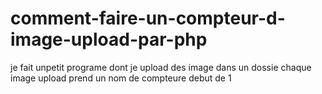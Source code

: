 # comment-faire-un-compteur-d-image-upload-par-php
je fait unpetit programe dont je upload des image dans un dossie chaque image upload prend un nom de compteure debut de 1 
